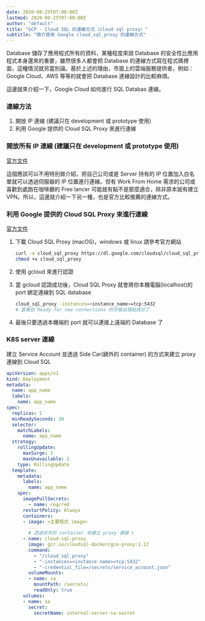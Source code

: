 ```yaml
---
date: 2020-08-25T07:00:00Z
lastmod: 2020-08-25T07:00:00Z
author: "default"
title: "GCP - Cloud SQL 的連線方式（cloud sql proxy）"
subtitle: "簡介使用 Google cloud_sql_proxy 的連線方式"
---
```


Database 儲存了應用程式所有的資料，某種程度來說 Database 的安全性比應用程式本身還來的重要，雖然很多人都會把 Database 的連線方式寫在程式碼裡面，這種情況就另當別論。基於上述的理由，市面上的雲端服務提供者，例如：Google Cloud、AWS 等等的就會把 Database 連線設計的比較麻煩。

這邊就來介紹一下，Google Cloud 如何進行 SQL Databas 連線。

### 連線方法

1. 開放 IP 連線 (建議只在 development 或 prototype 使用)
2. 利用 Google 提供的 Cloud SQL Proxy 來進行連線

### 開放所有 IP 連線 (建議只在 development 或 prototype 使用)

[官方文件](https://cloud.google.com/sql/docs/postgres/configure-ip?hl=zh-tw)

這個應該可以不用特別做介紹，把自己公司或是 Server 持有的 IP 位置加入白名單就可以透過伺服器的 IP 位置進行連線。但有 Work From Home 需求的公司或喜歡到處跑在咖啡廳的 Free lancer 可能就有點不是那麼適合，除非原本就有建立 VPN。所以，這邊就介紹一下另一種，也是官方比較推薦的連線方式。

### 利用 Google 提供的 Cloud SQL Proxy 來進行連線

[官方文件](https://cloud.google.com/sql/docs/postgres/connect-admin-proxy?hl=zh-tw)

1. 下載 Cloud SQL Proxy (macOS)，windows 或 linux 請參考官方網站

   ```bash
   curl -o cloud_sql_proxy https://dl.google.com/cloudsql/cloud_sql_proxy.darwin.amd64
   chmod +x cloud_sql_proxy
   ```

2. 使用 gcloud 來進行認證

3. 當 gcloud 認證成功後，Cloud SQL Proxy 就會將你本機電腦(localhost)的 port 綁定連線到 SQL database

   ```bash
   cloud_sql_proxy -instances=<instance_name>=tcp:5432
   # 當看到 Ready for new connections 的字樣出現就成功了
   ```

4. 最後只要透過本機端的 port 就可以連接上遠端的 Database 了

### K8S server 連線

建立 Service Account 並透過 Side Car(額外的 container) 的方式來建立 proxy 連線到 Cloud SQL

```yaml
apiVersion: apps/v1
kind: Deployment
metadata:
  name: app_name
  labels:
    name: app_name
spec:
  replicas: 1
  minReadySeconds: 30
  selector:
    matchLabels:
      name: app_name
  strategy:
    rollingUpdate:
      maxSurge: 3
      maxUnavailable: 1
    type: RollingUpdate
  template:
    metadata:
      labels:
        name: app_name
    spec:
      imagePullSecrets:
        - name: regcred
      restartPolicy: Always
      containers:
      - image: <主要程式 image>
        ...
        # 透過另外的 container 來建立 proxy 連線 ⬇︎
      - name: cloud-sql-proxy
        image: gcr.io/cloudsql-docker/gce-proxy:1.17
        command:
          - "/cloud_sql_proxy"
          - "-instances=<instance name>=tcp:5432"
          - "-credential_file=/secrets/service_account.json"
        volumeMounts:
        - name: sa
          mountPath: /secrets/
          readOnly: true
      volumes:
      - name: sa
        secret:
          secretName: internal-server-sa-secret
```
